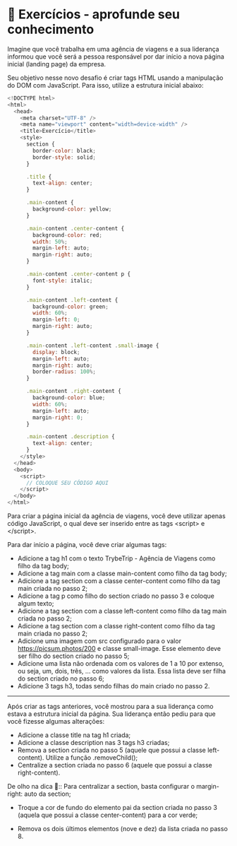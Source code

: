 # :rocket: Exercícios - aprofunde seu conhecimento

Imagine que você trabalha em uma agência de viagens e a sua liderança informou que você será a pessoa responsável por dar início a nova página inicial (landing page) da empresa.

Seu objetivo nesse novo desafio é criar tags HTML usando a manipulação do DOM com JavaScript. Para isso, utilize a estrutura inicial abaixo:

```javascript
<!DOCTYPE html>
<html>
  <head>
    <meta charset="UTF-8" />
    <meta name="viewport" content="width=device-width" />
    <title>Exercício</title>
    <style>
      section {
        border-color: black;
        border-style: solid;
      }

      .title {
        text-align: center;
      }

      .main-content {
        background-color: yellow;
      }

      .main-content .center-content {
        background-color: red;
        width: 50%;
        margin-left: auto;
        margin-right: auto;
      }

      .main-content .center-content p {
        font-style: italic;
      }

      .main-content .left-content {
        background-color: green;
        width: 60%;
        margin-left: 0;
        margin-right: auto;
      }

      .main-content .left-content .small-image {
        display: block;
        margin-left: auto;
        margin-right: auto;
        border-radius: 100%;
      }

      .main-content .right-content {
        background-color: blue;
        width: 60%;
        margin-left: auto;
        margin-right: 0;
      }

      .main-content .description {
        text-align: center;
      }
    </style>
  </head>
  <body>
    <script>
      // COLOQUE SEU CÓDIGO AQUI
    </script>
  </body>
</html>
```

Para criar a página inicial da agência de viagens, você deve utilizar apenas código JavaScript, o qual deve ser inserido entre as tags \<script> e \</script>.

Para dar início a página, você deve criar algumas tags:

- Adicione a tag h1 com o texto TrybeTrip - Agência de Viagens como filho da tag body;
- Adicione a tag main com a classe main-content como filho da tag body;
- Adicione a tag section com a classe center-content como filho da tag main criada no passo 2;
- Adicione a tag p como filho do section criado no passo 3 e coloque algum texto;
- Adicione a tag section com a classe left-content como filho da tag main criada no passo 2;
- Adicione a tag section com a classe right-content como filho da tag main criada no passo 2;
- Adicione uma imagem com src configurado para o valor https://picsum.photos/200 e classe small-image. Esse elemento deve ser filho do section criado no passo 5;
- Adicione uma lista não ordenada com os valores de 1 a 10 por extenso, ou seja, um, dois, três, … como valores da lista. Essa lista deve ser filha do section criado no passo 6;
- Adicione 3 tags h3, todas sendo filhas do main criado no passo 2.

<hr>

Após criar as tags anteriores, você mostrou para a sua liderança como estava a estrutura inicial da página. Sua liderança então pediu para que você fizesse algumas alterações:

- Adicione a classe title na tag h1 criada;
- Adicione a classe description nas 3 tags h3 criadas;
- Remova a section criada no passo 5 (aquele que possui a classe left-content). Utilize a função .removeChild();
- Centralize a section criada no passo 6 (aquele que possui a classe right-content).

De olho na dica 👀:: Para centralizar a section, basta configurar o margin-right: auto da section;

- Troque a cor de fundo do elemento pai da section criada no passo 3 (aquela que possui a classe center-content) para a cor verde;
  
- Remova os dois últimos elementos (nove e dez) da lista criada no passo 8.